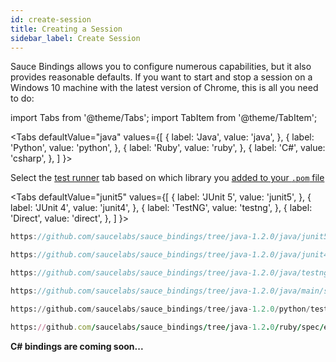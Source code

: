 ```yaml
---
id: create-session
title: Creating a Session
sidebar_label: Create Session
---
```


Sauce Bindings allows you to configure numerous capabilities, but it also provides reasonable defaults.
If you want to start and stop a session on a Windows 10 machine with the latest version of Chrome, 
this is all you need to do:

import Tabs from '@theme/Tabs';
import TabItem from '@theme/TabItem';

<Tabs
defaultValue="java"
values={[
{ label: 'Java', value: 'java', },
{ label: 'Python', value: 'python', },
{ label: 'Ruby', value: 'ruby', },
{ label: 'C#', value: 'csharp', },
]
}>

<TabItem value="java">

Select the [test runner](test-runners/) tab based on which library you [added to your `.pom` file](getting-started#language-specific--prerequisites)

<Tabs
defaultValue="junit5"
values={[
{ label: 'JUnit 5', value: 'junit5', },
{ label: 'JUnit 4', value: 'junit4', },
{ label: 'TestNG', value: 'testng', },
{ label: 'Direct', value: 'direct', },
]
}>

<TabItem value="junit5">

```java reference
https://github.com/saucelabs/sauce_bindings/tree/java-1.2.0/java/junit5/src/test/java/com/saucelabs/saucebindings/junit5/examples/SessionTest.java
```

</TabItem>
<TabItem value="junit4">

```java reference
https://github.com/saucelabs/sauce_bindings/tree/java-1.2.0/java/junit4/src/test/java/com/saucelabs/saucebindings/junit4/examples/SessionTest.java
```

</TabItem>
<TabItem value="testng">

```java reference
https://github.com/saucelabs/sauce_bindings/tree/java-1.2.0/java/testng/src/test/java/com/saucelabs/saucebindings/testng/examples/SessionTest.java
```

</TabItem>
<TabItem value="direct">

```java reference
https://github.com/saucelabs/sauce_bindings/tree/java-1.2.0/java/main/src/test/java/com/saucelabs/saucebindings/examples/SessionTest.java
```

</TabItem>
</Tabs>


</TabItem>
<TabItem value="python">

```python reference
https://github.com/saucelabs/sauce_bindings/tree/java-1.2.0/python/tests/examples/test_create_session.py
```

</TabItem>
<TabItem value="ruby">

```ruby reference
https://github.com/saucelabs/sauce_bindings/tree/java-1.2.0/ruby/spec/examples/create_session_spec.rb
```

</TabItem>
<TabItem value="csharp">

**C# bindings are coming soon...**

</TabItem>
</Tabs>

